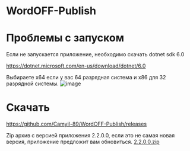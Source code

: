 # WordOFF-Publish

# Проблемы с запуском

Если не запускается приложение, необходимо скачать dotnet sdk 6.0

https://dotnet.microsoft.com/en-us/download/dotnet/6.0

Выбираете x64 если у вас 64 разрядная система и x86 для 32 разрядной системы.
![image](https://user-images.githubusercontent.com/76705837/203860326-cecb8f0e-9a26-415b-a408-69a7588b92ce.png)


# Скачать

https://github.com/Camyil-89/WordOFF-Publish/releases

Zip архив с версией приложения 2.2.0.0, если это не самая новая версия, приложение предложит вам обновиться.
[2.2.0.0.zip](https://github.com/Camyil-89/WordOFF-Publish/files/10087173/2.2.0.0.zip)
